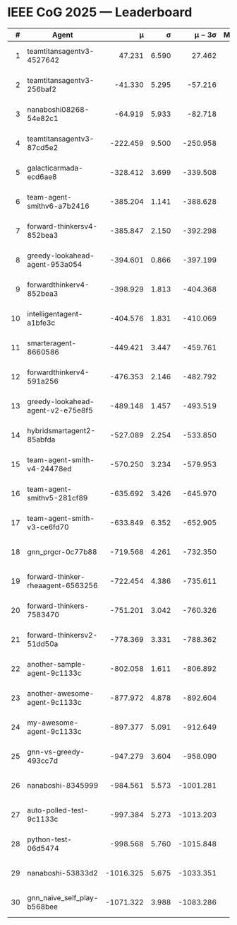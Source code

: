 # IEEE CoG 2025 — Leaderboard

| # | Agent | μ | σ | μ − 3σ | Matches | Updated |
|---:|---|---:|---:|---:|---:|---|
| 1 | teamtitansagentv3-4527642 | 47.231 | 6.590 | 27.462 | 22810 | 2025-08-26 15:37 |
| 2 | teamtitansagentv3-256baf2 | -41.330 | 5.295 | -57.216 | 23136 | 2025-08-26 15:37 |
| 3 | nanaboshi08268-54e82c1 | -64.919 | 5.933 | -82.718 | 240 | 2025-08-26 15:37 |
| 4 | teamtitansagentv3-87cd5e2 | -222.459 | 9.500 | -250.958 | 23766 | 2025-08-26 15:37 |
| 5 | galacticarmada-ecd6ae8 | -328.412 | 3.699 | -339.508 | 21440 | 2025-08-26 15:37 |
| 6 | team-agent-smithv6-a7b2416 | -385.204 | 1.141 | -388.628 | 22920 | 2025-08-26 15:37 |
| 7 | forward-thinkersv4-852bea3 | -385.847 | 2.150 | -392.298 | 19167 | 2025-08-26 15:37 |
| 8 | greedy-lookahead-agent-953a054 | -394.601 | 0.866 | -397.199 | 21216 | 2025-08-26 15:37 |
| 9 | forwardthinkerv4-852bea3 | -398.929 | 1.813 | -404.368 | 19455 | 2025-08-26 15:37 |
| 10 | intelligentagent-a1bfe3c | -404.576 | 1.831 | -410.069 | 19557 | 2025-08-26 15:37 |
| 11 | smarteragent-8660586 | -449.421 | 3.447 | -459.761 | 19438 | 2025-08-26 15:37 |
| 12 | forwardthinkerv4-591a256 | -476.353 | 2.146 | -482.792 | 18694 | 2025-08-26 15:37 |
| 13 | greedy-lookahead-agent-v2-e75e8f5 | -489.148 | 1.457 | -493.519 | 23456 | 2025-08-26 15:37 |
| 14 | hybridsmartagent2-85abfda | -527.089 | 2.254 | -533.850 | 19417 | 2025-08-26 15:37 |
| 15 | team-agent-smith-v4-24478ed | -570.250 | 3.234 | -579.953 | 22796 | 2025-08-26 15:37 |
| 16 | team-agent-smithv5-281cf89 | -635.692 | 3.426 | -645.970 | 22020 | 2025-08-26 15:37 |
| 17 | team-agent-smith-v3-ce6fd70 | -633.849 | 6.352 | -652.905 | 23556 | 2025-08-26 15:37 |
| 18 | gnn_prgcr-0c77b88 | -719.568 | 4.261 | -732.350 | 20300 | 2025-08-26 15:37 |
| 19 | forward-thinker-rheaagent-6563256 | -722.454 | 4.386 | -735.611 | 21164 | 2025-08-26 15:37 |
| 20 | forward-thinkers-7583470 | -751.201 | 3.042 | -760.326 | 21160 | 2025-08-26 15:37 |
| 21 | forward-thinkersv2-51dd50a | -778.369 | 3.331 | -788.362 | 22204 | 2025-08-26 15:37 |
| 22 | another-sample-agent-9c1133c | -802.058 | 1.611 | -806.892 | 23100 | 2025-08-26 15:37 |
| 23 | another-awesome-agent-9c1133c | -877.972 | 4.878 | -892.604 | 24800 | 2025-08-26 15:37 |
| 24 | my-awesome-agent-9c1133c | -897.377 | 5.091 | -912.649 | 23780 | 2025-08-26 15:37 |
| 25 | gnn-vs-greedy-493cc7d | -947.279 | 3.604 | -958.090 | 18000 | 2025-08-26 15:37 |
| 26 | nanaboshi-8345999 | -984.561 | 5.573 | -1001.281 | 18470 | 2025-08-26 15:37 |
| 27 | auto-polled-test-9c1133c | -997.384 | 5.273 | -1013.203 | 23800 | 2025-08-26 15:37 |
| 28 | python-test-06d5474 | -998.568 | 5.760 | -1015.848 | 18410 | 2025-08-26 15:37 |
| 29 | nanaboshi-53833d2 | -1016.325 | 5.675 | -1033.351 | 17740 | 2025-08-26 15:37 |
| 30 | gnn_naive_self_play-b568bee | -1071.322 | 3.988 | -1083.286 | 18680 | 2025-08-26 15:37 |
